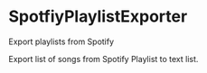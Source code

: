 # SpotfiyPlaylistExporter
Export playlists from Spotify


Export list of songs from Spotify Playlist to text list.
